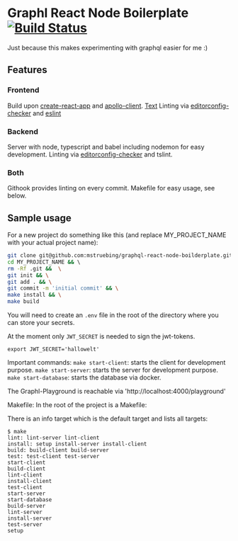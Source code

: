# Graphl React Node Boilerplate [![Build Status](https://travis-ci.org/mstruebing/graphql-react-node-boilderplate.svg?branch=master)](https://travis-ci.org/mstruebing/graphql-react-node-boilderplate)

Just because this makes experimenting with graphql easier for me :)

## Features

### Frontend
Build upon [create-react-app](https://github.com/facebook/create-react-app) 
and [apollo-client](https://github.com/apollographql/apollo-client).
[Text](http://www.url.com)
Linting via [editorconfig-checker](https://github.com/editorconfig-checker/editorconfig-checker.javascript) 
and [eslint](https://eslint.org/)

### Backend
Server with node, typescript and babel including nodemon for easy development.
Linting via [editorconfig-checker](https://github.com/editorconfig-checker/editorconfig-checker.javascript) 
and tslint.

### Both
Githook provides linting on every commit.
Makefile for easy usage, see below.

## Sample usage

For a new project do something like this (and replace MY_PROJECT_NAME with your 
actual project name):
```bash
git clone git@github.com:mstruebing/graphql-react-node-boilderplate.git MY_PROJECT_NAME && \
cd MY_PROJECT_NAME && \ 
rm -Rf .git &&  \
git init && \
git add . && \
git commit -m 'initial commit' && \
make install && \
make build
```

You will need to create an `.env` file in the root of the directory where you
can store your secrets.

At the moment only `JWT_SECRET` is needed to sign the jwt-tokens. 

```
export JWT_SECRET='hallowelt'
```

Important commands:
`make start-client`: starts the client for development purpose.
`make start-server`: starts the server for development purpose.
`make start-database`: starts the database via docker.

The Graphl-Playground is reachable via 'http://localhost:4000/playground'

Makefile:
In the root of the project is a Makefile:

There is an info target which is the default target and lists all targets:

```
$ make
lint: lint-server lint-client
install: setup install-server install-client
build: build-client build-server
test: test-client test-server
start-client
build-client
lint-client
install-client
test-client
start-server
start-database
build-server
lint-server
install-server
test-server
setup
```
